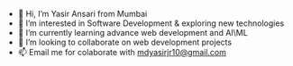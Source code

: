 - 👋 Hi, I’m Yasir Ansari from Mumbai
- 👀 I’m interested in Software Development & exploring new technologies
- 🌱 I’m currently learning advance web development and AI\ML
- 💞️ I’m looking to collaborate on web development projects
- 📫 Email me for colaborate with mdyasirjr10@gmail.com

<!---
AlYasir10/AlYasir10 is a ✨ special ✨ repository because its `README.md` (this file) appears on your GitHub profile.
You can click the Preview link to take a look at your changes.
--->
